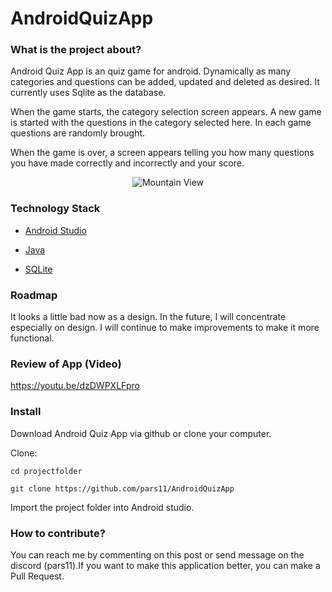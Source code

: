 # AndroidQuizApp
### What is the project about?

Android Quiz App is an quiz game for android.  Dynamically as many categories and questions can be added, updated and deleted as desired. It currently uses Sqlite as the database. 

When the game starts, the category selection screen appears. A new game is started with the questions in the category selected here. In each game questions are randomly brought.

When the game is over, a screen appears telling you how many questions you have made correctly and incorrectly and your score.

<center>
 <img src="https://cdn.utopian.io/posts/7b51126136d9b6ec9341982cfb3a0a27928amainpage.png" alt="Mountain View">
</center>

### Technology Stack

* [Android Studio](https://developer.android.com/studio/index.html)

* [Java](https://www.java.com)

* [SQLite](https://www.sqlite.org/index.html)

### Roadmap

It looks a little bad now as a design. In the future, I will concentrate especially on design. I will continue to make improvements to make it more functional.

### Review of App (Video)
https://youtu.be/dzDWPXLFpro

### Install

Download Android Quiz App via github or clone your computer.

Clone:

``` language
cd projectfolder

git clone https://github.com/pars11/AndroidQuizApp
```

Import the project folder into Android studio.

### How to contribute?
You can reach me by commenting on this post or send message on the discord (pars11).If you want to make this application better, you can make a Pull Request.
